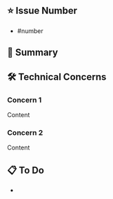 ## ⭐️ Issue Number

- #number

## 🚩 Summary



## 🛠️ Technical Concerns

### Concern 1

Content

### Concern 2

Content

## 📋 To Do

- 
